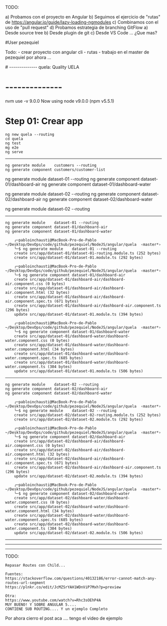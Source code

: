 TODO: 

a) Probamos con el proyecto en Angular
b) Seguimos el ejercicio de "rutas" de https://angular.io/guide/lazy-loading-ngmodules
c) Combinamos con el uso de "pull request"
d) Probamos estrategia de branching GitFlow
    a) Desde source tree
    b) Desde plugin de git
    c) Desde VS Code ...
   ¿Que mas?

#User pezequiel

Todo:
    - crear proyecto con angular cli
    - rutas
    - trabajo en el master de pezequiel por ahora ... 


# --------------
quela: Quality UELA
# -------------- 


nvm use -v 9.0.0
Now using node v9.0.0 (npm v5.5.1)

# Step 01: Crear app

    ng new quela --routing
    cd quela
    ng test
    mg e2e
    ng serve


_________
    ng generate module    customers --routing
    ng generate component customers/customer-list

ng generate module    dataset-01 --routing
ng generate component dataset-01/dashboard-air
ng generate component dataset-01/dashboard-water

ng generate module    dataset-02 --routing
ng generate component dataset-02/dashboard-air
ng generate component dataset-02/dashboard-water

ng generate module dataset-02 --routing

----------

    ng generate module    dataset-01 --routing
    ng generate component dataset-01/dashboard-air
    ng generate component dataset-01/dashboard-water

        ╭─pabloinchausti@MacBook-Pro-de-Pablo ~/Desktop/DevOps/code/github/pezequiel/NodeJS/angular/quela  ‹master*›
        ╰─$ ng generate module    dataset-01 --routing
        create src/app/dataset-01/dataset-01-routing.module.ts (252 bytes)
        create src/app/dataset-01/dataset-01.module.ts (292 bytes)

        ╭─pabloinchausti@MacBook-Pro-de-Pablo ~/Desktop/DevOps/code/github/pezequiel/NodeJS/angular/quela  ‹master*›
        ╰─$ ng generate component dataset-01/dashboard-air
        create src/app/dataset-01/dashboard-air/dashboard-air.component.css (0 bytes)
        create src/app/dataset-01/dashboard-air/dashboard-air.component.html (32 bytes)
        create src/app/dataset-01/dashboard-air/dashboard-air.component.spec.ts (671 bytes)
        create src/app/dataset-01/dashboard-air/dashboard-air.component.ts (296 bytes)
        update src/app/dataset-01/dataset-01.module.ts (394 bytes)

        ╭─pabloinchausti@MacBook-Pro-de-Pablo ~/Desktop/DevOps/code/github/pezequiel/NodeJS/angular/quela  ‹master*›
        ╰─$ ng generate component dataset-01/dashboard-water
        create src/app/dataset-01/dashboard-water/dashboard-water.component.css (0 bytes)
        create src/app/dataset-01/dashboard-water/dashboard-water.component.html (34 bytes)
        create src/app/dataset-01/dashboard-water/dashboard-water.component.spec.ts (685 bytes)
        create src/app/dataset-01/dashboard-water/dashboard-water.component.ts (304 bytes)
        update src/app/dataset-01/dataset-01.module.ts (506 bytes)

----------

    ng generate module    dataset-02 --routing
    ng generate component dataset-02/dashboard-air
    ng generate component dataset-02/dashboard-water

        ╭─pabloinchausti@MacBook-Pro-de-Pablo ~/Desktop/DevOps/code/github/pezequiel/NodeJS/angular/quela  ‹master*›
        ╰─$ ng generate module    dataset-02 --routing
        create src/app/dataset-02/dataset-02-routing.module.ts (252 bytes)
        create src/app/dataset-02/dataset-02.module.ts (292 bytes)
        
        ╭─pabloinchausti@MacBook-Pro-de-Pablo ~/Desktop/DevOps/code/github/pezequiel/NodeJS/angular/quela  ‹master*›
        ╰─$ ng generate component dataset-02/dashboard-air
        create src/app/dataset-02/dashboard-air/dashboard-air.component.css (0 bytes)
        create src/app/dataset-02/dashboard-air/dashboard-air.component.html (32 bytes)
        create src/app/dataset-02/dashboard-air/dashboard-air.component.spec.ts (671 bytes)
        create src/app/dataset-02/dashboard-air/dashboard-air.component.ts (296 bytes)
        update src/app/dataset-02/dataset-02.module.ts (394 bytes)
        
        ╭─pabloinchausti@MacBook-Pro-de-Pablo ~/Desktop/DevOps/code/github/pezequiel/NodeJS/angular/quela  ‹master*›
        ╰─$ ng generate component dataset-02/dashboard-water
        create src/app/dataset-02/dashboard-water/dashboard-water.component.css (0 bytes)
        create src/app/dataset-02/dashboard-water/dashboard-water.component.html (34 bytes)
        create src/app/dataset-02/dashboard-water/dashboard-water.component.spec.ts (685 bytes)
        create src/app/dataset-02/dashboard-water/dashboard-water.component.ts (304 bytes)
        update src/app/dataset-02/dataset-02.module.ts (506 bytes)

----------




----------




----------
TODO:

    Repasar Routes con Child...

    Fuentes:
    https://stackoverflow.com/questions/40132186/error-cannot-match-any-routes-url-segment
    https://plnkr.co/edit/JcMZSrYAH1WDnViP7Mxh?p=preview

    Otra:
    https://www.youtube.com/watch?v=Rhc3sOEhP4A
    MUY BUENO! Y SOBRE ANGULAR 5....
    CONTIENE SUB ROUTING.... Y un ejemplo Completo

Por ahora cierro el post aca ....  tengo el video de ejemplo